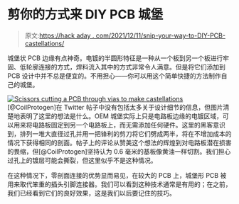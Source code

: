 # 剪你的方式来 DIY PCB 城堡

> 原文:[https://hack aday . com/2021/12/11/snip-your-way-to-DIY-PCB-castellations/](https://hackaday.com/2021/12/11/snip-your-way-to-diy-pcb-castellations/)

城堡状 PCB 边缘有点神奇。电镀的半圆形特征是一种从一个板到另一个板进行牢固、低轮廓连接的方式，焊料流入其中的方式非常令人满意。但是将它们添加到 PCB 设计中并不总是便宜的。不用担心——你可以用这个简单快捷的方法制作自己的城堡。

[![Scissors cutting a PCB through vias to make castellations](../Images/6b272e7f6d02016ec2f386c366b629cd.png) ](https://hackaday.com/wp-content/uploads/2021/12/castellation.jpeg) [@CoilProtogen]在 Twitter 帖子中没有包括太多关于设计细节的信息，但图片清楚地表明了这里的想法是什么。OEM 城堡实际上只是电路板边缘的电镀区域，可以用来将电路板固定到另一个电路板上，而无需添加任何硬件。这里的黑客意识到，排列一堆大直径过孔并用一把锋利的剪刀将它们劈成两半，将在不增加成本的情况下获得相同的剖面。帖子上的评论从赞美这个想法的辉煌到对电路板潜在损害的畏缩，但[@CoilProtogen]坚持认为 0.6 毫米的基板像黄油一样切割。我们担心过孔上的镀层可能会撕裂，但这里似乎不是这种情况。

在这种情况下，零剖面连接的优势显而易见，在较大的 PCB 上，城堡形 PCB 被用来取代笨重的插头引脚连接器。我们可以看到这种技术通常是有用的；在之前，我们已经看到它们的良好效果，这是我们以后要记住的技巧。